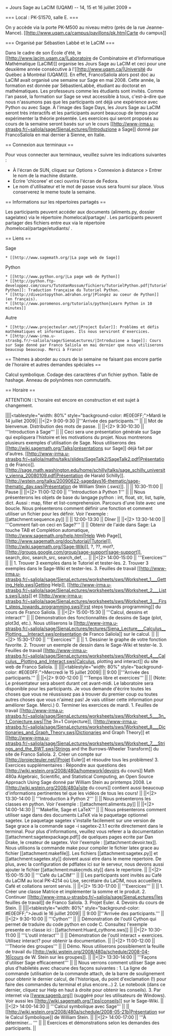 = Jours Sage au LaCIM (UQAM) -- 14, 15 et 16 juillet 2009 =


=== Local : PK-S1570, salle E. ===

On y accède via la porte PK-M500 au niveau métro (près de la rue Jeanne-Mance).
[[http://www.uqam.ca/campus/pavillons/pk.htm|Carte du campus]]

=== Organisé par Sébastien Labbé et le LaCIM ===

Dans le cadre de son École d'été, le [[http://www.lacim.uqam.ca/|Laboratoire de Combinatoire et d'Informatique Mathématique (LaCIM)]] organise les Jours Sage au LaCIM et ceci pour une deuxième année consécutive à l'[[http://www.uqam.ca/|Université du Québec à Montréal (UQAM)]]. En effet, FrancoSaliola alors post doc au LaCIM avait organisé une semaine sur Sage en mai 2008. Cette année, la formation est donnée par SébastienLabbé, étudiant au doctorat en mathématiques. Les professeurs comme les étudiants sont invités. Comme l'an passé, la formation sur Sage se veut accessible à tous, c'est-à-dire que nous n'assumons pas que les participants ont déjà une expérience avec Python ou avec Sage. À l'image des Sage Days, les Jours Sage au LaCIM seront très interactifs et les participants auront beaucoup de temps pour expérimenter la théorie présentée. Les exercices qui seront proposés au cours de la semaine seront basés sur un le cours [[http://www-irma.u-strasbg.fr/~saliola/sage/SienaLectures/|Introduzione a Sage]] donné par FrancoSaliola en mai dernier à Sienne, en Italie.

== Connexion aux terminaux ==

Pour vous connecter aux terminaux, veuillez suivre les indications suivantes :

 * À l'écran de SUN, cliquez sur Options > Connexion à distance > Entrer le nom de la machine distante.
 * Ecrire 'chicoree' et ceci ouvrira l'écran de Fedora.
 * Le nom d'utilisateur et le mot de passe vous sera fourni sur place. Vous conserverez le meme toute la semaine.


== Informations sur les répertoires partagés ==

Les participants peuvent accéder aux documents (aliments.py, dossier sagelatex) via le répertoire /homelocal/partage/ . Les participants peuvent partager des fichiers entre eux via le répertoire /homelocal/partage/etudiants/ .

== Liens ==

Sage

    * [[http://www.sagemath.org/|La page web de Sage]]

Python

    * [[http://www.python.org/|La page web de Python]]
    * [[http://python.ftp-developpez.com/cours/TutoVanRossum/fichiers/TutorielPython.pdf|Tutoriel Python]]: Traduction française du Tutoriel Python.
    * [[http://diveintopython.adrahon.org/|Plongez au coeur de Python]] (en français).
    * [[http://www.poromenos.org/tutorials/python|Learn Python in 10 minutes]]

Autre

    * [[http://www.projecteuler.net/|Project Euler]]: Problèms et défis mathématiques et informatiques. Ils nous serviront d'exercices.
    * [[http://www-irma.u-strasbg.fr/~saliola/sage/SienaLectures/|Introduzione a Sage]]: Cours sur Sage donné par Franco Saliola en mai dernier que nous utiliserons beaucoup beaucoup. Merci à Franco!

== Thèmes à aborder au cours de la semaine ne faisant pas encore partie de l'horaire et autres demandes spéciales ==

Calcul symbolique.
Codage des caractères d'un fichier python.
Table de hashage.
Anneau de polynômes non commutatifs.

== Horaire ==

ATTENTION : L'horaire est encore en construction et est sujet à changement.

||||<tablestyle="width: 80%" style="background-color: #E0E0FF;">Mardi le 14 juillet 2009||
||<|2> 9:00-9:30 ||'''Arrivée des participants.''' ||
|| Mot de bienvenue. Distribution des mots de passe. ||
||<|2> 9:30-10:30 || '''Introduction à Sage''' ||
|| Ceci sera une présentation générale sur Sage qui expliquera l'histoire et les motivations du projet. Nous montrerons plusieurs exemples d'utilisation de Sage. Nous utiliserons des [[http://wiki.sagemath.org/Talks|présentations sur Sage]] déjà fait par d'autres. [[http://www-irma.u-strasbg.fr/~saliola/maths/talks/slides/SageTalk2/SageTalk2.pdf|Présentation de Franco]]. [[http://sage.math.washington.edu/home/schilly/talks/sage_schilly_university_vienna_20080109.pdf|Présentation de Harald Schilly]]. [[http://wstein.org/talks/20090622-sagedays16-thematic/sage-thematic_day.sws|Présentation de  William Stein (.sws)]]. ||
|| 10:30-11:00 || Pause ||
||<|2> 11:00-12:00 || '''Introduction à Python 1''' ||
|| Nous présenterons les objets de base du langage python : int, float, str, list, tuple, dict. Aussi : map, filter et list-comprehension. Parcours d'une liste avec une boucle. Nous présenterons comment définir une fonction et comment utiliser un fichier pour les définir. Voir l'exemple : [[attachment:sequence.py]] ||
|| 12:00-13:30 || Dîner ||
||<|2> 13:30-14:00 || '''Comment fait-on ceci en Sage?''' ||
|| Obtenir de l'aide dans Sage: La touche TAB et Complétion automatique, [[http://www.sagemath.org/help.html|Help Web Page]], [[http://www.sagemath.org/doc/tutorial/|Tutoriel]], [[http://wiki.sagemath.org/|Sage-Wiki]], ?, ??, *mot*?, [[http://groups.google.com/group/sage-support|sage-support]], search_doc, search_src, search_def, ... ||
||<|2> 14:00-15:00 || '''Exercices''' ||
|| 1. Trouver 3 exemples dans le Tutoriel et tester-les.  2. Trouver 3 exemples dans le Sage-Wiki et tester-les. 3. Feuilles de travail [[http://www-irma.u-strasbg.fr/~saliola/sage/SienaLectures/worksheets/sws/Worksheet_1___Getting_Help.sws|Getting Help]],   [[http://www-irma.u-strasbg.fr/~saliola/sage/SienaLectures/worksheets/sws/Worksheet_2___Lists.sws|Lists]] et [[http://www-irma.u-strasbg.fr/~saliola/sage/SienaLectures/worksheets/sws/Worksheet_3___First_steps_towards_programming.sws|First steps towards programming]] du cours de Franco Saliola. ||
||<|2> 15:00-15:30 || '''Calcul, dessins et interact''' ||
|| Démonstration des fonctionnalités de dessins de Sage (plot, plot3d, etc.). Nous utiliserons la [[http://www-irma.u-strasbg.fr/~saliola/sage/SienaLectures/lectures/Siena_Lecture___Calculus__Plotting___Interact.sws|présentation de Franco Saliola]] sur le calcul. ||
||<|2> 15:30-17:00 || '''Exercices''' ||
|| 1. Dessiner le graphe de votre fonction favorite. 2. Trouver un exemple de dessin dans le Sage-Wiki et tester-le. 3. Feuilles de travail [[http://www-irma.u-strasbg.fr/~saliola/sage/SienaLectures/worksheets/sws/Worksheet_4___Calculus__Plotting_and_Interact.sws|Calculus, plotting and interact]] du site web de Franco Saliola. ||
||||<tablestyle="width: 80%" style="background-color: #E0E0FF;">Mercredi le 15 juillet 2009||
|| 9:00 ||'''Arrivée des participants.''' ||
||<|2> 9:00-12:00 || '''Temps libre et exercices''' ||
|| (Note: Le présentateur sera absent durant cet avant-midi. Le laboratoire sera disponible pour les participants. Je vous demande d'écrire toutes les choses que vous ne réussissez pas à trouver du premier coup ou toutes autres choses que vous n'aimez pas! Je vais utiliser cette information pour améliorer Sage. Merci.) 0. Terminer les exercices de mardi. 1. Feuilles de travail [[http://www-irma.u-strasbg.fr/~saliola/sage/SienaLectures/worksheets/sws/Worksheet_5___3n_1_Conjecture.sws|The 3n+1 Conjecture]], [[http://www-irma.u-strasbg.fr/~saliola/sage/SienaLectures/worksheets/sws/Worksheet_8___Dictionaries_and_Graph_Theory.sws|Dictionaries and Graph Theory]] et [[http://www-irma.u-strasbg.fr/~saliola/sage/SienaLectures/worksheets/sws/Worksheet_7___Strings_and_the_BWT.sws|Strings and the Burrows-Wheeler Transform]] du site de Franco Saliola. 2. Créer un compte sur [[http://projecteuler.net/|Projet Euler]] et résoudre tous les problèmes! 3. Exercices supplémentaires : Répondre aux questions des [[http://wiki.wstein.org/2008/480a/homework|devoirs du cours]] Math 480a Algebraic, Scientiﬁc, and Statistical Computing, an Open Source Approach Using Sage donné par William Stein au printemps 2008. Le [[http://wiki.wstein.org/2008/480a|site du cours]] contient aussi beaucoup d'informations pertinentes tel que les vidéos de tous les cours! ||
||<|2> 13:30-14:00 || '''Introduction à Python 2''' ||
|| Nous présenterons les classes en python. Voir l'exemple : [[attachment:aliments.py]] ||
||<|2> 14:00-14:30 || '''Makefile, Sage et LaTeX''' ||
|| Nous présenterons comment utiliser sage dans des documents LaTeX via le paquetage optionnel sagetex. Le paquetage sagetex s'installe facilement sur une version de Sage grace a la commande sage -i sagetex-2.1.1 ecrite directement dans le terminal. Pour plus d'informations, veuillez vous referer a la documentation [[attachment:sagetexpackage.pdf]] de quelques pages ecrite par Dan Drake, le createur de sagetex. Voir l'exemple : [[attachment:devoir.tex]]. Nous utilisons la commande make pour compiler le fichier latex grace au fichier [[attachment:makefile]]. Les fichiers [[attachment:sagetex.py]] et [[attachment:sagetex.sty]] doivent aussi etre dans le meme repertoire. De plus, avec la configuration de pdflatex ici sur le serveur, nous devons aussi ajouter le fichier [[attachment:makecmds.sty]] dans le repertoire. ||
||<|2> 15:00-15:30 || '''Café du LaCIM''' ||
|| Les participants sont invités au Café du LaCIM au local PK-4214 où Lise, secrétaire du LaCIM, nous accueillera. Café et collations seront servis. ||
||<|2> 15:30-17:00 || '''Exercices''' ||
|| 1. Créer une classe Matrice et implémenter la somme et le produit. 2. Continuer [[http://www-irma.u-strasbg.fr/~saliola/sage/SienaLectures/|les feuilles de travail]] de Franco Saliola. 3. Projet Euler. 4. Devoirs du cours de Stein. ||
||||<tablestyle="width: 80%" style="background-color: #E0E0FF;">Jeudi le 16 juillet 2009||
|| 9:00 ||'''Arrivée des participants.''' ||
||<|2> 9:30-10:00 || '''Cython''' ||
|| Démonstration de l'outil Cython qui permet de traduire du code python en code C. Consultez l'exemple presente en classe ici : [[attachment:Huard_cythone.sws]] ||
||<|2> 10:30-11:00 || '''L'outil interact''' ||
|| Démonstration de l'outil interact + exercices. Utilisez interact? pour obtenir la documentation. ||
||<|2> 11:00-12:00 || '''Théorie des groupes''' ||
|| Démo. Nous utiliserons possiblement la feuille de travail du [[http://wiki.wstein.org/2008/480a/schedule/2008-04-16|cours de W. Stein sur les groupes]]. ||
||<|2> 13:30-14:00 || '''Façons d'utiliser Sage efficacement''' ||
|| Nous verrons comment utiliser Sage avec plus d'habiletés avec chacune des façons suivantes : 1. La ligne de commande (utilisation de la commande attach, de la barre de soulignement pour obtenir le dernier calcul, de l'historique, du point d'exclamation (!) pour faire des commandes du terminal et plus encore...) 2. Le notebook (dans ce dernier, cliquez sur Help en haut à droite pour obtenir les conseils). 3. Par internet via [[www.sagenb.org]] (suggéré pour les utilisateurs de Windows). Voir aussi les [[http://wiki.sagemath.org/Tips|conseils]] sur le Sage-Wiki. ||
||<|2> 14:00-14:30 || '''Calcul symbolique avec Sage''' ||
|| [[http://wiki.wstein.org/2008/480a/schedule/2008-05-21b|Présentation sur le Calcul Symbolique]] de William Stein. ||
||<|2> 14:00-17:00 || '''À déterminer... ''' ||
|| Exercices et démonstrations selon les demandes des participants. ||
